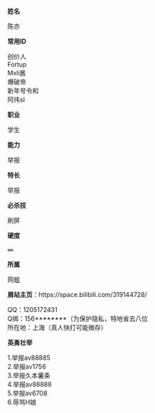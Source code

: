 
<td style="width:30%;">
<p><b>姓名</b>
</p>
</td>
<td style="width:70%;">
<p>陈亦
</p>
</td>
<td>
<p><b>常用ID</b>
</p>
</td>
<td>
<p>创价人<br>Fortup<br>Mxli酱<br>爆破帝<br>新年号令和<br>阿伟sl 
</p>
</td>
<tr>
<td>
<p><b>职业</b>
</p>
</td>
<td>
<p>学生
</p>
</td></tr>
<tr>
<td>
<p><b>能力</b>
</p>
</td>
<td>
<p>举报
</p>
</td></tr>
<tr>
<td>
<p><b>特长</b>
</p>
</td>
<td>
<p>举报
</p>
</td></tr>
<tr>
<td>
<p><b>必杀技</b>
</p>
</td>
<td>
<p>刷屏
</p>
</td></tr>
<tr>
<td>
<p><b>硬度</b>
</p>
</td></tr>
<tr>
<td>
<p>∞
</p>
</td>
<td>
<p><b>所属</b>
</p>
</td>
<td>
<p>网蛆
</p>
<p><b>屑站主页</b>：https://space.bilibili.com/319144728/
</p>
</td></tr>
<tr>
<td>
QQ：1205172431<br>Q绑：156********（为保护隐私，特地省去八位<br>所在地：上海（真人快打可能微存）
</tr>
<tr>
<td>
<p><b>英勇壮举</b>
</p>
</td></tr>
<tr>
<td>
1.举报av88885<br>2.举报av1756<br>3.举报久本薯条<br>4.举报av88888<br>5.举报av6708<br>6.辱骂H娘
